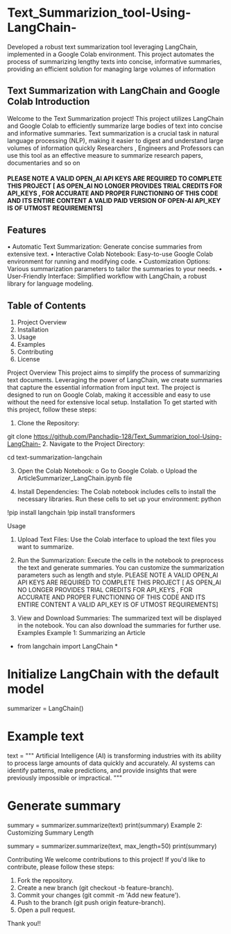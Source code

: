 # Text_Summarizion_tool-Using-LangChain-
Developed a robust text summarization tool leveraging LangChain, implemented in a Google Colab environment. This project automates the process of summarizing lengthy texts into concise, informative summaries, providing an efficient solution for managing large volumes of information



Text Summarization with LangChain and Google Colab
Introduction
-------------
Welcome to the Text Summarization project! This project utilizes LangChain and Google Colab to efficiently summarize large bodies of text into concise and informative summaries. Text summarization is a crucial task in natural language processing (NLP), making it easier to digest and understand large volumes of information quickly
Researchers , Engineers and Professors can use this tool as an effective measure to summarize research papers, documentaries and so on

#### PLEASE NOTE A VALID OPEN_AI API KEYS ARE REQUIRED TO COMPLETE THIS PROJECT [ AS OPEN_AI  NO LONGER PROVIDES TRIAL CREDITS FOR API_KEYS , FOR ACCURATE AND PROPER FUNCTIONING OF THIS CODE AND ITS ENTIRE CONTENT A VALID PAID VERSION OF OPEN-AI API_KEY IS OF UTMOST REQUIREMENTS]

Features
----------
•	Automatic Text Summarization: Generate concise summaries from extensive text.
•	Interactive Colab Notebook: Easy-to-use Google Colab environment for running and modifying code.
•	Customization Options: Various summarization parameters to tailor the summaries to your needs.
•	User-Friendly Interface: Simplified workflow with LangChain, a robust library for language modeling.

Table of Contents
------------------
1.	Project Overview
2.	Installation
3.	Usage
4.	Examples
5.	Contributing
6.	License


Project Overview
This project aims to simplify the process of summarizing text documents. Leveraging the power of LangChain, we create summaries that capture the essential information from input text. The project is designed to run on Google Colab, making it accessible and easy to use without the need for extensive local setup.
Installation
To get started with this project, follow these steps:
1.	Clone the Repository:

git clone https://github.com/Panchadip-128/Text_Summarizion_tool-Using-LangChain-
2.	Navigate to the Project Directory:

cd text-summarization-langchain

3.	Open the Colab Notebook:
o	Go to Google Colab.
o	Upload the ArticleSummarizer_LangChain.ipynb file 

5.	Install Dependencies:
The Colab notebook includes cells to install the necessary libraries. Run these cells to set up your environment:
python

!pip install langchain
!pip install transformers

Usage
1.	Upload Text Files:
Use the Colab interface to upload the text files you want to summarize.
2.	Run the Summarization:
Execute the cells in the notebook to preprocess the text and generate summaries. You can customize the summarization parameters such as length and style.
PLEASE NOTE A VALID OPEN_AI API KEYS ARE REQUIRED TO COMPLETE THIS PROJECT [ AS OPEN_AI  NO LONGER PROVIDES TRIAL CREDITS FOR API_KEYS , FOR ACCURATE AND PROPER FUNCTIONING OF THIS CODE AND ITS ENTIRE CONTENT A VALID API_KEY IS OF UTMOST REQUIREMENTS]

4.	View and Download Summaries:
The summarized text will be displayed in the notebook. You can also download the summaries for further use.
Examples
Example 1: Summarizing an Article

* from langchain import LangChain *

# Initialize LangChain with the default model
summarizer = LangChain()

# Example text
text = """
Artificial Intelligence (AI) is transforming industries with its ability to process large amounts of data quickly and accurately. 
AI systems can identify patterns, make predictions, and provide insights that were previously impossible or impractical.
"""

# Generate summary
summary = summarizer.summarize(text)
print(summary)
Example 2: Customizing Summary Length

summary = summarizer.summarize(text, max_length=50)
print(summary)


Contributing
We welcome contributions to this project! If you'd like to contribute, please follow these steps:
1.	Fork the repository.
2.	Create a new branch (git checkout -b feature-branch).
3.	Commit your changes (git commit -m 'Add new feature').
4.	Push to the branch (git push origin feature-branch).
5.	Open a pull request.

Thank you!!
